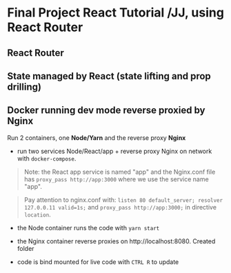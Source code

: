 # Final Project React Tutorial /JJ, using React Router

## React Router

## State managed by React (state lifting and prop drilling)

## Docker running **dev mode** reverse proxied by Nginx

Run 2 containers, one **Node/Yarn** and the reverse proxy **Nginx**

- run two services Node/React/app + reverse proxy Nginx on network with `docker-compose`.

> Note: the React app service is named "app" and the Nginx.conf file has `proxy_pass http://app:3000` where we use the service name "app".

> Pay attention to nginx.conf with: `listen 80 default_server; resolver 127.0.0.11 valid=1s;` and `proxy_pass http://app:3000;` in directive `location`.

- the Node container runs the code with `yarn start`

- the Nginx container reverse proxies on http://localhost:8080. Created folder

- code is bind mounted for live code with <code>CTRL R</code> to update

